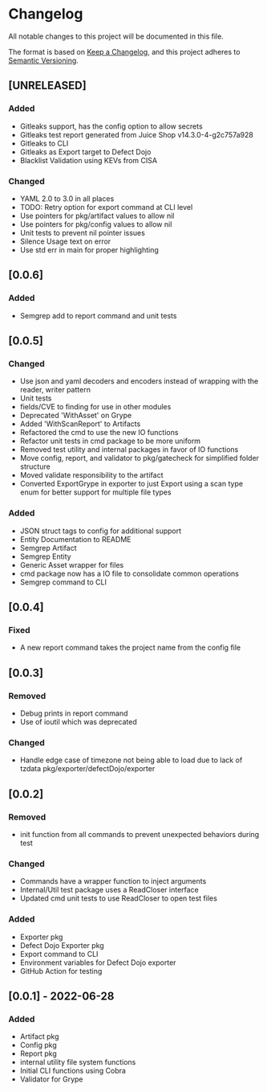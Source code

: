 # Changelog
All notable changes to this project will be documented in this file.

The format is based on [Keep a Changelog](https://keepachangelog.com/en/1.0.0/),
and this project adheres to [Semantic Versioning](https://semver.org/spec/v2.0.0.html).

## [UNRELEASED]
### Added
- Gitleaks support, has the config option to allow secrets
- Gitleaks test report generated from Juice Shop v14.3.0-4-g2c757a928
- Gitleaks to CLI
- Gitleaks as Export target to Defect Dojo
- Blacklist Validation using KEVs from CISA


### Changed
- YAML 2.0 to 3.0 in all places
- TODO: Retry option for export command at CLI level
- Use pointers for pkg/artifact values to allow nil
- Use pointers for pkg/config values to allow nil
- Unit tests to prevent nil pointer issues
- Silence Usage text on error
- Use std err in main for proper highlighting

## [0.0.6]
### Added
- Semgrep add to report command and unit tests

## [0.0.5]
### Changed
- Use json and yaml decoders and encoders instead of wrapping with the reader, writer pattern
- Unit tests
- fields/CVE to finding for use in other modules
- Deprecated 'WithAsset' on Grype
- Added 'WithScanReport' to Artifacts
- Refactored the cmd to use the new IO functions
- Refactor unit tests in cmd package to be more uniform
- Removed test utility and internal packages in favor of IO functions
- Move config, report, and validator to pkg/gatecheck for simplified folder structure
- Moved validate responsibility to the artifact
- Converted ExportGrype in exporter to just Export using a scan type enum for better support for multiple file types

### Added
- JSON struct tags to config for additional support
- Entity Documentation to README
- Semgrep Artifact
- Semgrep Entity
- Generic Asset wrapper for files
- cmd package now has a IO file to consolidate common operations
- Semgrep command to CLI

## [0.0.4]
### Fixed
- A new report command takes the project name from the config file

## [0.0.3]
### Removed
- Debug prints in report command
- Use of ioutil which was deprecated

### Changed
- Handle edge case of timezone not being able to load due to lack of tzdata pkg/exporter/defectDojo/exporter

## [0.0.2]
### Removed
- init function from all commands to prevent unexpected behaviors during test

### Changed
- Commands have a wrapper function to inject arguments
- Internal/Util test package uses a ReadCloser interface
- Updated cmd unit tests to use ReadCloser to open test files

### Added
- Exporter pkg
- Defect Dojo Exporter pkg
- Export command to CLI
- Environment variables for Defect Dojo exporter
- GitHub Action for testing

## [0.0.1] - 2022-06-28
### Added
- Artifact pkg
- Config pkg
- Report pkg
- internal utility file system functions
- Initial CLI functions using Cobra
- Validator for Grype
 